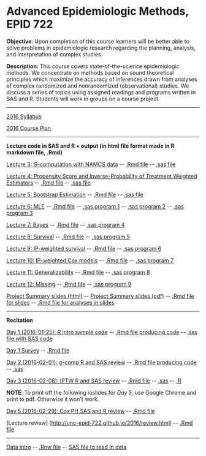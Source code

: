 # Advanced Epidemiologic Methods, EPID 722


**Objective**:	Upon completion of this course learners will be better able to solve problems in epidemiologic research regarding the planning, analysis, and interpretation of complex studies.

**Description**:	This course covers state-of-the-science epidemiologic methods. We concentrate on methods based on sound theoretical principles which maximize the accuracy of inferences drawn from analyses of complex randomized and nonrandomized (observational) studies. We discuss a series of topics using assigned readings and programs written in SAS and R. Students will work in groups on a course project.

***

[2016 Syllabus](syllabus-2.Rmd)

[2016 Course Plan](http://unc-epid-722.github.io/2016/syllabus-1.html)

---

**Lecture code in SAS and R + output (in html file format made in R markdown file, .Rmd)**

[Lecture 3: G-computation with NAMCS data](http://unc-epid-722.github.io/2016/L03-gcomp.html) -- [.Rmd file](lectures/L03-gcomp/L03-gcomp.Rmd) -- [.sas file](lectures/L03-gcomp/g-comp.sas)

[Lecture 4: Propensity Score and Inverse-Probability of Treatment Weighted Estimators](http://unc-epid-722.github.io/2016/iptw-example.html) -- [.Rmd file](lectures/L04-iptw/iptw-example.Rmd) -- [.sas file](lectures/L04-iptw/iptw_example.sas)

[Lecture 5: Bootstrap Estimation](http://unc-epid-722.github.io/2016/bootstrap.html) -- [.Rmd file](lectures/L05-bootstrap/bootstrap.Rmd) -- [.sas file](recitation/g-comp_wboot.sas)

[Lecture 6: MLE](http://unc-epid-722.github.io/2016/mle.html) -- [.Rmd file](lectures/L06-mle/mle.Rmd) -- [.sas program 1](lectures/L06-mle/program1.15dec15.sas) -- [.sas program 2](lectures/L06-mle/program2.15dec15.sas) -- [.sas program 3](lectures/L06-mle/program3.19jan16.sas)

[Lecture 7: Bayes](http://unc-epid-722.github.io/2016/bayes.html) -- [.Rmd file](lectures/L07-bayes/bayes.Rmd) -- [.sas program 4](lectures/L07-bayes/program4.19jan16.sas)

[Lecture 8: Survival](http://unc-epid-722.github.io/2016/survival.html) -- [.Rmd file](lectures/L08-survival/survival.Rmd) -- [.sas program 5](lectures/L08-survival/program5.25jan16.sas)

[Lecture 9: IP-weighted survival](http://unc-epid-722.github.io/2016/iptw-survival.html) -- [.Rmd file](lectures/L09-iptw-survival/iptw-survival.Rmd) -- [.sas program 6](lectures/L09-iptw-survival/program6.25jan16.sas)

[Lecture 10: IP-weighted Cox models](http://unc-epid-722.github.io/2016/ipw-cox.html) -- [.Rmd file](lectures/L10-ipt-cox/ipw-cox.Rmd) -- [.sas program 7](lectures/L10-ipt-cox/program7.17feb16.sas)

[Lecture 11: Generalizability](http://unc-epid-722.github.io/2016/generalizability.html) -- [.Rmd file](lectures/L11-generalizability/generalizability.Rmd) -- [.sas program 8](lectures/L11-generalizability/program8.1feb16.sas)

[Lecture 12: Missing](http://unc-epid-722.github.io/2016/missing.html) -- [.Rmd file](lectures/L12-missing/missing.Rmd) -- [.sas program 9](lectures/L12-missing/program9.1feb16.sas)

[Project Summary slides (html)](http://unc-epid-722.github.io/2016/epid722-2016-project-summary.html) -- [Project Summary slides (pdf)](lectures/L99-project/epid722-2016-project-summary.pdf) -- [.Rmd file for slides](lectures/L99-project/epid722-2016-project-summary.Rmd) -- [.Rmd file for analyses in slides](lectures/L99-project/run-analyses-rev.Rmd)

---

**Recitation**

[Day 1 (2016-01-25): R intro sample code](http://unc-epid-722.github.io/2016/sample1.html) -- [.Rmd file producing code](recitation/sample1.Rmd) -- [.sas file with SAS code](recitation/sample-intro.sas)

[Day 1 Survey](http://unc-epid-722.github.io/2016/20160125-survey.html) -- [.Rmd file](surveys/20160125-survey.Rmd)

[Day 2 (2016-02-01): g-comp R and SAS review](http://unc-epid-722.github.io/2016/gcomp-R-and-SAS-recitation.html) -- [.Rmd file producing code](recitation/gcomp-R-and-SAS-recitation.Rmd) -- [.sas](g-comp.sas)

[Day 3 (2016-02-08): IPTW R and SAS review](http://unc-epid-722.github.io/2016/iptw-R-and-SAS-recitation.html) -- [.Rmd file](recitation/iptw-R-and-SAS-recitation.Rmd) -- [.sas](recitation/iptw_example.sas) -- [.R](recitation/iptw_example.R)

**NOTE**: To print off the following ioslides for *Day 5*, use Google Chrome and print to pdf. Otherwise it won't work.

[Day 5 (2016-02-29): Cox PH SAS and R review](http://unc-epid-722.github.io/2016/ipw-coxph-recitation.html) -- [.Rmd file](recitation/ipw-coxph-recitation.Rmd) 

[Lecture review] (http://unc-epid-722.github.io/2016/review.html) -- [.Rmd file](lectures/review.Rmd) 

---

[Data intro](recitation/epid722-data-intro-2016.pdf) -- [.Rnw file](recitation/epid722-data-intro-2016.Rnw) -- [SAS file to read in data](recitation/sas-read-url.sas)




